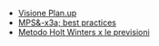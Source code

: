 - [Visione Plan.up](Sorgenti/MB/DOC_VIS/MP_001)
- [MPS&-x3a; best practices](Sorgenti/MB/DOC_VIS/MP_002)
- [Metodo Holt Winters x le previsioni](Sorgenti/MB/DOC_VIS/MPHW_01)
